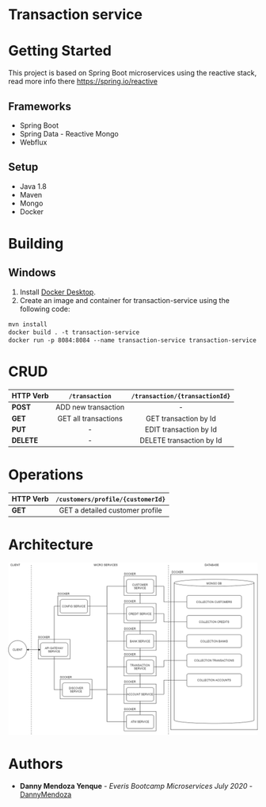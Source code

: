 Transaction service
======================
# Getting Started
This project is based on Spring Boot microservices using the reactive stack, read more info there https://spring.io/reactive

## Frameworks 
* Spring Boot
* Spring Data - Reactive Mongo
* Webflux

## Setup
* Java 1.8
* Maven
* Mongo
* Docker

# Building
## Windows
1. Install [Docker Desktop](https://www.docker.com/products/docker-desktop).
2. Create an image and container for transaction-service using the following code:
```
mvn install
docker build . -t transaction-service
docker run -p 8084:8084 --name transaction-service transaction-service
```
# CRUD

| HTTP Verb  |     `/transaction`  |      `/transaction/{transactionId}`      |   
| ---------- | :---------------: | :---------------: |
| **POST**| ADD new transaction | - |  
| **GET**| GET all transactions | GET transaction by Id |
| **PUT**| - | EDIT transaction by Id|  
| **DELETE**| - |DELETE transaction by Id|  


# Operations
| HTTP Verb  |     `/customers/profile/{customerId}`  |
| ---------- | :---------------: |
| **GET**| GET a detailed customer profile |


# Architecture

![Architecture](https://raw.githubusercontent.com/dmendozy/config-service/master/files/arch.png)

# Authors

* **Danny Mendoza Yenque** - *Everis Bootcamp Microservices July 2020* - [DannyMendoza](https://github.com/dmendozy)
